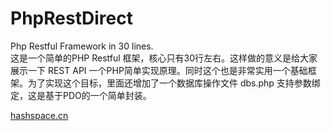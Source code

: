 # PhpRestDirect
Php Restful Framework in 30 lines.  
这是一个简单的PHP Restful 框架，核心只有30行左右。这样做的意义是给大家展示一下 REST API 一个PHP简单实现原理。同时这个也是非常实用一个基础框架。为了实现这个目标，里面还增加了一个数据库操作文件 dbs.php 支持参数绑定，这是基于PDO的一个简单封装。

[hashspace.cn](https://www.hashspace.cn)
